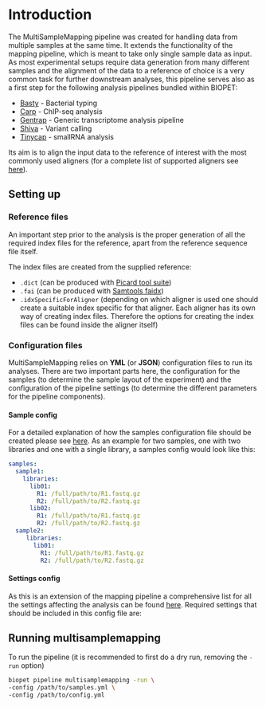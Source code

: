 # Introduction

The MultiSampleMapping pipeline was created for handling data from multiple samples at the same time. It extends the functionality of the mapping
pipeline, which is meant to take only single sample data as input. As most experimental setups require data generation from many different samples and 
the alignment of the data to a reference of choice is a very common task for further downstream analyses, 
this pipeline serves also as a first step for the following analysis pipelines bundled within BIOPET:

 *  [Basty](basty.md) - Bacterial typing
 *  [Carp](carp.md) - ChIP-seq analysis
 *  [Gentrap](gentrap.md) - Generic transcriptome analysis pipeline
 *  [Shiva](shiva.md) - Variant calling
 *  [Tinycap](tinycap.md) - smallRNA analysis

Its aim is to align the input data to the reference of interest with the most commonly used aligners 
(for a complete list of supported aligners see [here](../mapping.md)). 

## Setting up

### Reference files

An important step prior to the analysis is the proper generation of all the required index files for the reference, apart from the 
reference sequence file itself.

The index files are created from the supplied reference:

* ```.dict``` (can be produced with <a href="http://broadinstitute.github.io/picard/" target="_blank">Picard tool suite</a>)
* ```.fai``` (can be produced with <a href="http://samtools.sourceforge.net/samtools.shtml" target="_blank">Samtools faidx</a>) 
* ```.idxSpecificForAligner``` (depending on which aligner is used one should create a suitable index specific for that aligner. 
Each aligner has its own way of creating index files. Therefore the options for creating the index files can be found inside the aligner itself)

### Configuration files

MultiSampleMapping relies on __YML__ (or __JSON__) configuration files to run its analyses. There are two important parts here, the configuration for the samples
(to determine the sample layout of the experiment) and the configuration of the pipeline settings (to determine the different parameters for the
pipeline components).

#### Sample config

For a detailed explanation of how the samples configuration file should be created please see [here](../../general/config.md).
As an example for two samples, one with two libraries and one with a single library, a samples config would look like this:

```YAML
samples:
  sample1:
    libraries:
      lib01:
        R1: /full/path/to/R1.fastq.gz
        R2: /full/path/to/R2.fastq.gz
      lib02:
        R1: /full/path/to/R1.fastq.gz
        R2: /full/path/to/R2.fastq.gz
  sample2:
     libraries:
       lib01:
         R1: /full/path/to/R1.fastq.gz
         R2: /full/path/to/R2.fastq.gz
```

#### Settings config

As this is an extension of the mapping pipeline a comprehensive list for all the settings affecting the analysis can be found [here](../mapping.md###Config).
Required settings that should be included in this config file are:

## Running multisamplemapping

To run the pipeline (it is recommended to first do a dry run, removing the `-run` option)

```bash
biopet pipeline multisamplemapping -run \
-config /path/to/samples.yml \
-config /path/to/config.yml
```

